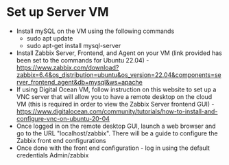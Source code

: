 # Set up Server VM

* Install mySQL on the VM using the following commands
    * sudo apt update
    * sudo apt-get install mysql-server
* Install Zabbix Server, Frontend, and Agent on your VM (link provided has been set to the commands for Ubuntu 22.04) - https://www.zabbix.com/download?zabbix=6.4&os_distribution=ubuntu&os_version=22.04&components=server_frontend_agent&db=mysql&ws=apache
* If using Digital Ocean VM, follow instruction on this website to set up a VNC server that will allow you to have a remote desktop on the cloud VM (this is required in order to view the Zabbix Server frontend GUI) - https://www.digitalocean.com/community/tutorials/how-to-install-and-configure-vnc-on-ubuntu-20-04
* Once logged in on the remote desktop GUI, launch a web browser and go to the URL "localhost/zabbix". There will be a guide to configure the Zabbix front end configurations
* Once done with the front end configuration - log in using the default credentials Admin/zabbix